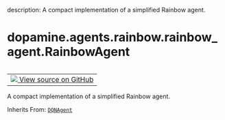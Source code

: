 description: A compact implementation of a simplified Rainbow agent.

<div itemscope itemtype="http://developers.google.com/ReferenceObject">
<meta itemprop="name" content="dopamine.agents.rainbow.rainbow_agent.RainbowAgent" />
<meta itemprop="path" content="Stable" />
</div>

# dopamine.agents.rainbow.rainbow_agent.RainbowAgent

<!-- Insert buttons and diff -->

<table class="tfo-notebook-buttons tfo-api nocontent" align="left">
<td>
  <a target="_blank" href="https://github.com/google/dopamine/tree/master/dopamine/agents/rainbow/rainbow_agent.py">
    <img src="https://www.tensorflow.org/images/GitHub-Mark-32px.png" />
    View source on GitHub
  </a>
</td>
</table>

A compact implementation of a simplified Rainbow agent.

Inherits From:
[`DQNAgent`](../../../../dopamine/agents/dqn/dqn_agent/DQNAgent.md)

<!-- Placeholder for "Used in" -->

